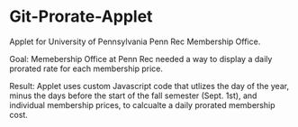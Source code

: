 # Git-Prorate-Applet
Applet for University of Pennsylvania Penn Rec Membership Office.

Goal: Memebership Office at Penn Rec needed a way to display a daily prorated rate for each membership price. 

Result: Applet uses custom Javascript code that utlizes the day of the year, minus the days before the start of the fall semester (Sept. 1st), and individual membership prices, to calcualte a daily prorated membership cost. 
